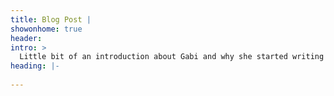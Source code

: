 ```yaml
---
title: Blog Post |
showonhome: true
header:
intro: >
  Little bit of an introduction about Gabi and why she started writing blogs and what her blog posts will be about
heading: |-
  
---
```

